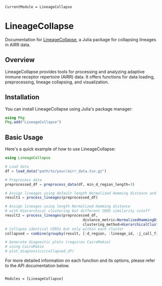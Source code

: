 ```@meta
CurrentModule = LineageCollapse
```

# LineageCollapse

Documentation for [LineageCollapse](https://github.com/mashu/LineageCollapse.jl), a Julia package for collapsing lineages in AIRR data.

## Overview

LineageCollapse provides tools for processing and analyzing adaptive immune receptor repertoire (AIRR) data. It offers functions for data loading, preprocessing, lineage collapsing, and visualization.

## Installation

You can install LineageCollapse using Julia's package manager:

```julia
using Pkg
Pkg.add("LineageCollapse")
```

## Basic Usage

Here's a quick example of how to use LineageCollapse:

```julia
using LineageCollapse

# Load data
df = load_data("path/to/your/airr_data.tsv.gz")

# Preprocess data
preprocessed_df = preprocess_data(df, min_d_region_length=3)

# Assign lineages using default length Normalized Hamming distance and Hierarchical clustering
result1 = process_lineages(preprocessed_df)

# Assign lineages using length Normalized Hamming distance
# with Hierarchical clustering but different CDR3 similarity cutoff
result2 = process_lineages(preprocessed_df, 
                                    distance_metric=NormalizedHammingDistance(), 
                                    clustering_method=HierarchicalClustering(0.1))
# Collapse identical CDR3s but only within each cluster
collapsed = combine(groupby(result, [:d_region, :lineage_id, :j_call_first, :v_call_first, :cdr3]), :cdr3 => length => :count)

# Generate diagnostic plots (requires CairoMakie)
# using CairoMakie
# plot_diagnostics(collapsed_df)
```

For more detailed information on each function and its options, please refer to the API documentation below.

```@index
```

```@autodocs
Modules = [LineageCollapse]
```

